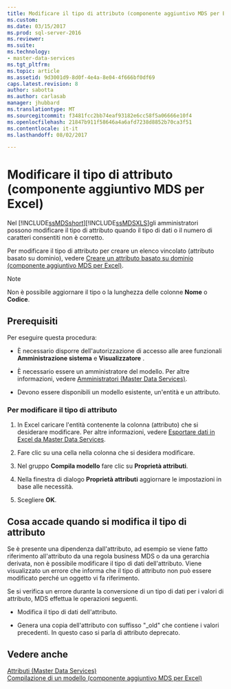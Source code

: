 ```yaml
---
title: Modificare il tipo di attributo (componente aggiuntivo MDS per Excel) | Documenti Microsoft
ms.custom: 
ms.date: 03/15/2017
ms.prod: sql-server-2016
ms.reviewer: 
ms.suite: 
ms.technology:
- master-data-services
ms.tgt_pltfrm: 
ms.topic: article
ms.assetid: 9d3001d9-8d0f-4e4a-8e04-4f666bf0df69
caps.latest.revision: 8
author: sabotta
ms.author: carlasab
manager: jhubbard
ms.translationtype: MT
ms.sourcegitcommit: f3481fcc2bb74eaf93182e6cc58f5a06666e10f4
ms.openlocfilehash: 21847b911f58646a4a6afd7238d8852b70ca3f51
ms.contentlocale: it-it
ms.lasthandoff: 08/02/2017

---
```

# <a name="change-the-attribute-type-mds-add-in-for-excel"></a>Modificare il tipo di attributo (componente aggiuntivo MDS per Excel)
  Nel [!INCLUDE[ssMDSshort](../../includes/ssmdsshort-md.md)][!INCLUDE[ssMDSXLS](../../includes/ssmdsxls-md.md)]gli amministratori possono modificare il tipo di attributo quando il tipo di dati o il numero di caratteri consentiti non è corretto.  
  
 Per modificare il tipo di attributo per creare un elenco vincolato (attributo basato su dominio), vedere [Creare un attributo basato su dominio &#40;componente aggiuntivo MDS per Excel&#41;](../../master-data-services/microsoft-excel-add-in/create-a-domain-based-attribute-mds-add-in-for-excel.md).  
  
> [!NOTE]  
>  Non è possibile aggiornare il tipo o la lunghezza delle colonne **Nome** o **Codice**.  
  
## <a name="prerequisites"></a>Prerequisiti  
 Per eseguire questa procedura:  
  
-   È necessario disporre dell'autorizzazione di accesso alle aree funzionali **Amministrazione sistema** e **Visualizzatore** .  
  
-   È necessario essere un amministratore del modello. Per altre informazioni, vedere [Amministratori &#40;Master Data Services&#41;](../../master-data-services/administrators-master-data-services.md).  
  
-   Devono essere disponibili un modello esistente, un'entità e un attributo.  
  
### <a name="to-change-the-attribute-type"></a>Per modificare il tipo di attributo  
  
1.  In Excel caricare l'entità contenente la colonna (attributo) che si desiderare modificare. Per altre informazioni, vedere [Esportare dati in Excel da Master Data Services](../../master-data-services/microsoft-excel-add-in/export-data-to-excel-from-master-data-services.md).  
  
2.  Fare clic su una cella nella colonna che si desidera modificare.  
  
3.  Nel gruppo **Compila modello** fare clic su **Proprietà attributi**.  
  
4.  Nella finestra di dialogo **Proprietà attributi** aggiornare le impostazioni in base alle necessità.  
  
5.  Scegliere **OK**.  
  
## <a name="what-happens-when-you-change-the-attribute-type"></a>Cosa accade quando si modifica il tipo di attributo  
 Se è presente una dipendenza dall'attributo, ad esempio se viene fatto riferimento all'attributo da una regola business MDS o da una gerarchia derivata, non è possibile modificare il tipo di dati dell'attributo. Viene visualizzato un errore che informa che il tipo di attributo non può essere modificato perché un oggetto vi fa riferimento.  
  
 Se si verifica un errore durante la conversione di un tipo di dati per i valori di attributo, MDS effettua le operazioni seguenti.  
  
-   Modifica il tipo di dati dell'attributo.  
  
-   Genera una copia dell'attributo con suffisso "_old" che contiene i valori precedenti. In questo caso si parla di attributo deprecato.  
  
## <a name="see-also"></a>Vedere anche  
 [Attributi &#40;Master Data Services&#41;](../../master-data-services/attributes-master-data-services.md)   
 [Compilazione di un modello &#40;componente aggiuntivo MDS per Excel&#41;](../../master-data-services/microsoft-excel-add-in/building-a-model-mds-add-in-for-excel.md)  
  
  
